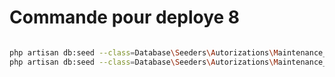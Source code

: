 # Commande pour deploye 8

```bash

php artisan db:seed --class=Database\Seeders\Autorizations\Maintenance_2_5_0
php artisan db:seed --class=Database\Seeders\Autorizations\Maintenance_2_5_1

```
